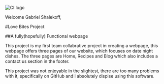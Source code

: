 ![CI logo](https://codeinstitute.s3.amazonaws.com/fullstack/ci_logo_small.png)

Welcome Gabriel Shalekoff,

#Love Bites Project

##A fully(hopefully) Functional webpage

This project is my first team collabrative project in creating a webpage, this webpage offers three pages of our website, which focuses on date night dishes. The three pages are Home, Recipes and Blog which also includes a contact us section in the footer.

This project was not enjoyable in the slightest, there are too many problems with it, specifically on GitHub and I absolutely dispise using this software.
